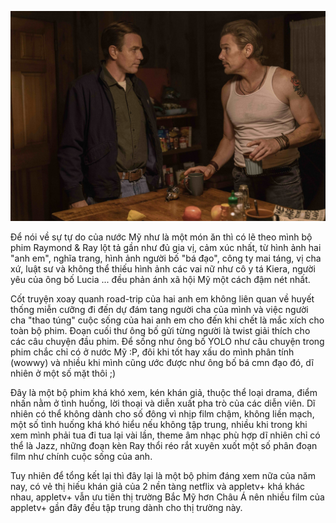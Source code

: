 ![Image from appletv+](https://raw.githubusercontent.com/vdchuyen/chuyen-vn/master/img/raymondray.jpg)

Để nói về sự tự do của nước Mỹ như là một món ăn thì có lẽ theo mình bộ phim Raymond & Ray lột tả gần như đủ gia vị, cảm xúc nhất, từ hình ảnh hai "anh em", nghĩa trang, hình ảnh người bố "bá đạo", công ty mai táng, vị cha xứ, luật sư và không thể thiếu hình ảnh các vai nữ như cô y tá Kiera, người yêu của ông bố Lucia ... đều phản ánh xã hội Mỹ một cách đậm nét nhất.

Cốt truyện xoay quanh road-trip của hai anh em không liên quan về huyết thống miễn cưỡng đi đến dự đám tang người cha của mình và việc người cha "thao túng" cuộc sống của hai anh em cho đến khi chết là mắc xích cho toàn bộ phim. Đoạn cuối thư ông bố gửi từng người là twist giải thích cho các câu chuyện đầu phim. Để sống như ông bố YOLO như câu chuyện trong phim chắc chỉ có ở nước Mỹ :P, đôi khi tốt hay xấu do mình phân tính (wowwy) và nhiều khi mình cũng ước được như ông bố bá cmn đạo đó, dĩ nhiên ở một số mặt thôi ;)

Đây là một bộ phim khá khó xem, kén khán giả, thuộc thể loại drama, điểm nhấn nằm ở tình huống, lời thoại và diễn xuất pha trò của các diễn viên. Dĩ nhiên có thể không dành cho số đông vì nhịp film chậm, không liền mạch, một số tình huống khá khó hiểu nếu không tập trung, nhiều khi trong khi xem mình phải tua đi tua lại vài lần, theme âm nhạc phù hợp dĩ nhiên chỉ có thể là Jazz, những đoạn kèn Ray thổi réo rắt xuyên xuốt một số phân đoạn film như chính cuộc sống của anh. 

Tuy nhiên để tổng kết lại thì đây lại là một bộ phim đáng xem nữa của năm nay, có vẻ thị hiếu khán giả của 2 nền tàng netflix và appletv+ khá khác nhau, appletv+ vẫn ưu tiên thị trường Bắc Mỹ hơn Châu Á nên nhiều film của appletv+ gần đây đều tập trung dành cho thị trường này. 

